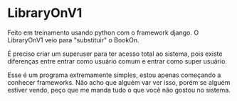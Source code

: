 # LibraryOnV1
Feito em treinamento usando python com o framework django. O LibraryOnV1 veio para "substituir" o BookOn.

É preciso criar um superuser para ter acesso total ao sistema, pois existe diferenças entre entrar como usuário comum e entrar como super usuário.

Esse é um programa extremamente simples, estou apenas começando a conhecer frameworks. Não acho que alguém var ver isso, porém se alguém estiver vendo, peço que me manda tudo o que você não gostou no sistema.
